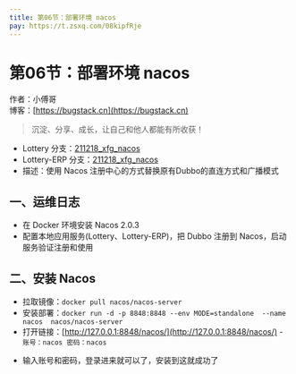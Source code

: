 ```yaml
---
title: 第06节：部署环境 nacos
pay: https://t.zsxq.com/08kipfRje
---
```


# 第06节：部署环境 nacos

作者：小傅哥
<br/>博客：[https://bugstack.cn](https://bugstack.cn)

>沉淀、分享、成长，让自己和他人都能有所收获！

- Lottery 分支：[211218_xfg_nacos](https://gitcode.net/KnowledgePlanet/Lottery/-/tree/211218_xfg_nacos) 
- Lottery-ERP 分支：[211218_xfg_nacos](https://gitcode.net/KnowledgePlanet/Lottery-ERP/-/tree/211218_xfg_nacos) 
- 描述：使用 Nacos 注册中心的方式替换原有Dubbo的直连方式和广播模式

## 一、运维日志

- 在 Docker 环境安装 Nacos 2.0.3
- 配置本地应用服务(Lottery、Lottery-ERP)，把 Dubbo 注册到 Nacos，启动服务验证注册和使用

## 二、安装 Nacos

- 拉取镜像：`docker pull nacos/nacos-server`
- 安装部署：`docker run -d -p 8848:8848 --env MODE=standalone  --name nacos  nacos/nacos-server`
- 打开链接：[http://127.0.0.1:8848/nacos/](http://127.0.0.1:8848/nacos/) - `账号：nacos 密码：nacos`

<!-- ![](/images/article/project/lottery/Part-5/6-01.png) -->

- 输入账号和密码，登录进来就可以了，安装到这就成功了